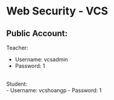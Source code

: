 # Web Security - VCS <br/>
## Public Account: <br/>
Teacher: <br/>
- Username: vcsadmin
- Password: 1
<br/>
Student: <br/>
- Username: vcshoangp
- Password: 1
